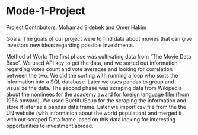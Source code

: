 # Mode-1-Project

Project Contributors: Mohamad Eldebek and Omer Hakim

Goals:
The goals of our project were to find data about movies that can give investors new ideas regarding possible investments.

Method of Work:
The first phase was cultivating data from “The Movie Data Base”. We used API key to get the data, and we sorted out information regarding votes count and vote averages and looking for correlation between the two. We did the sorting with running a loop who sorts the information into a SQL database. Later we uses pandas to group and visualize the data.
The second phase was scraping data from Wikipedia about the nominees for the academy award for foreign language film (from 1956 onward). We used BuetifulSoup for the scraping the information and store it later as a pandas data frame. Later we import csv file from the the UN website (with information about the world population) and merged it with out scraped Data frame. ased on this data looking for interesting opportunities to investment abroad.
